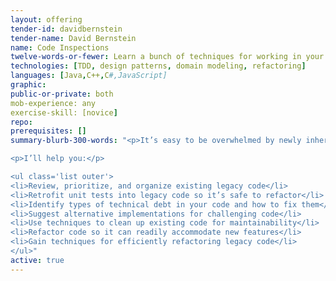 ```yaml
---
layout: offering
tender-id: davidbernstein
tender-name: David Bernstein
name: Code Inspections
twelve-words-or-fewer: Learn a bunch of techniques for working in your code.
technologies: [TDD, design patterns, domain modeling, refactoring]
languages: [Java,C++,C#,JavaScript]
graphic: 
public-or-private: both
mob-experience: any
exercise-skill: [novice]
repo:
prerequisites: []
summary-blurb-300-words: "<p>It’s easy to be overwhelmed by newly inherited legacy code. Legacy code can be difficult to work with, and so it can be helpful to have an extra set of eyes and a whole bunch of techniques for dealing with it. I can help review your software to identify areas of risk and create approaches for mitigation.</p>

<p>I’ll help you:</p>

<ul class='list outer'>
<li>Review, prioritize, and organize existing legacy code</li>
<li>Retrofit unit tests into legacy code so it’s safe to refactor</li>
<li>Identify types of technical debt in your code and how to fix them</li>
<li>Suggest alternative implementations for challenging code</li>
<li>Use techniques to clean up existing code for maintainability</li>
<li>Refactor code so it can readily accommodate new features</li>
<li>Gain techniques for efficiently refactoring legacy code</li>
</ul>"
active: true
---
```

